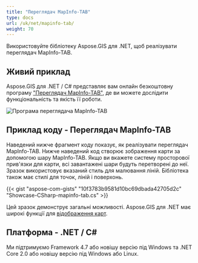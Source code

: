 ```yaml
---
title: "Переглядач MapInfo-TAB"
type: docs
url: /uk/net/mapinfo-tab/
weight: 70
---
```


Використовуйте бібліотеку Aspose.GIS для .NET, щоб реалізувати переглядач MapInfo-TAB.

## **Живий приклад**

Aspose.GIS для .NET / C# представляє вам онлайн безкоштовну програму ["Переглядач MapInfo-TAB"](https://products.aspose.app/gis/viewer/mapinfo-tab), де ви можете дослідити функціональність та якість її роботи.

![Програма переглядача MapInfo-TAB](viewer.png)

## **Приклад коду - Переглядач MapInfo-TAB**

Наведений нижче фрагмент коду показує, як реалізувати переглядач MapInfo-TAB. Нижче наведений код створює зображення карти за допомогою шару MapInfo-TAB. Якщо ви вкажете систему просторової прив'язки для карти, всі завантажені шари будуть перетворені до неї.
Зразок використовує вказаний стиль для малювання ліній. Бібліотека також має стилі для точок, ліній і поверхонь.

{{< gist "aspose-com-gists" "10f3783b9581d10bc69dbada42705d2c" "Showcase-CSharp-mapinfo-tab.cs" >}}

Цей зразок демонструє загальні можливості. Aspose.GIS для .NET має широкі функції для [відображення карт](https://docs.aspose.com/gis/net/map-rendering/).

## **Платформа - .NET / C#**

Ми підтримуємо Framework 4.7 або новішу версію під Windows та .NET Core 2.0 або новішу версію під Windows або Linux.
